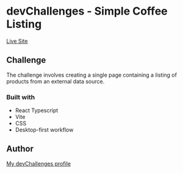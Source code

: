 # devChallenges - Simple Coffee Listing

[Live Site](https://coffee-listing-dc.netlify.app/)

## Challenge

The challenge involves creating a single page containing a listing of products
from an external data source.


### Built with

- React Typescript
- Vite
- CSS
- Desktop-first workflow

## Author
[My devChallenges profile](https://devchallenges.io/profile/8629870f-2fb2-420a-bd33-34eb6d50b967)
